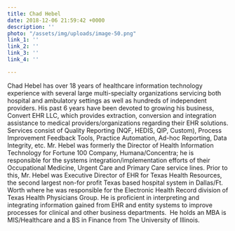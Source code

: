 ```yaml
---
title: Chad Hebel
date: 2018-12-06 21:59:42 +0000
description: ''
photo: "/assets/img/uploads/image-50.png"
link_1: ''
link_2: ''
link_3: ''
link_4: ''

---
```

Chad Hebel has over 18 years of healthcare information technology experience with several large multi-specialty organizations servicing both hospital and ambulatory settings as well as hundreds of independent providers. His past 6 years have been devoted to growing his business, Convert EHR LLC, which provides extraction, conversion and integration assistance to medical providers/organizations regarding their EHR solutions. Services consist of Quality Reporting (NQF, HEDIS, QIP, Custom), Process Improvement Feedback Tools, Practice Automation, Ad-hoc Reporting, Data Integrity, etc. Mr. Hebel was formerly the Director of Health Information Technology for Fortune 100 Company, Humana/Concentra; he is responsible for the systems integration/implementation efforts of their Occupational Medicine, Urgent Care and Primary Care service lines. Prior to this, Mr. Hebel was Executive Director of EHR for Texas Health Resources, the second largest non-for profit Texas based hospital system in Dallas/Ft. Worth where he was responsible for the Electronic Health Record division of Texas Health Physicians Group. He is proficient in interpreting and integrating information gained from EHR and entity systems to improve processes for clinical and other business departments.  He holds an MBA is MIS/Healthcare and a BS in Finance from The University of Illinois.